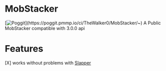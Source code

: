 # MobStacker
[![Poggit](https://poggit.pmmp.io/ci.shield/TheWalker0/MobStacker/~)](https://poggit.pmmp.io/ci/TheWalker0/MobStacker/~)
  A Public MobStacker compatible with 3.0.0 api

# Features
  [X] works without problems with [Slapper](https://poggit.pmmp.io/ci/jojoe77777/Slapper/Slapper)
